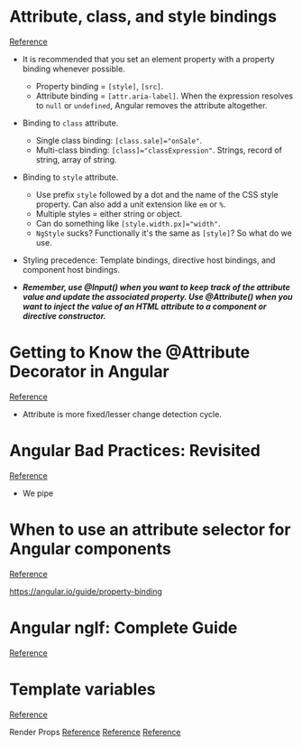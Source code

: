 # Attribute, class, and style bindings
[Reference](https://angular.io/guide/attribute-binding)

- It is recommended that you set an element property with a property binding whenever possible.
  - Property binding = `[style]`, `[src]`.
  - Attribute binding = `[attr.aria-label]`. When the expression resolves to `null` or `undefined`, Angular removes the attribute altogether.
- Binding to `class` attribute.
  - Single class binding: `[class.sale]="onSale"`.
  - Multi-class binding: `[class]="classExpression"`. Strings, record of string, array of string.
- Binding to `style` attribute.
  - Use prefix `style` followed by a dot and the name of the CSS style property. Can also add a unit extension like `em` or `%`.
  - Multiple styles = either string or object.
  - Can do something like `[style.width.px]="width"`.
  - `NgStyle` sucks? Functionally it's the same as `[style]`? So what do we use.
- Styling precedence: Template bindings, directive host bindings, and component host bindings.

- ***Remember, use @Input() when you want to keep track of the attribute value and update the associated property. Use @Attribute() when you want to inject the value of an HTML attribute to a component or directive constructor.***

# Getting to Know the @Attribute Decorator in Angular
[Reference](https://netbasal.com/getting-to-know-the-attribute-decorator-in-angular-4f7c9fb61243)

- Attribute is more fixed/lesser change detection cycle.

# Angular Bad Practices: Revisited
[Reference](https://medium.com/angular-in-depth/angular-bad-practices-revisited-4f607fcb75da)

- We pipe


# When to use an attribute selector for Angular components
[Reference](https://medium.com/javascript-everyday/when-to-use-an-attribute-selector-for-angular-components-7e788ba1bfe7)

https://angular.io/guide/property-binding

# Angular ngIf: Complete Guide
[Reference](https://blog.angular-university.io/angular-ngif/)


# Template variables
[Reference](https://angular.io/guide/template-reference-variables)

Render Props
[Reference](https://medium.com/angular-in-depth/templaterefs-are-angulars-render-props-a2b97cbcc362)
[Reference](https://medium.com/javascript-everyday/react-render-props-in-angular-world-4b57cd93e29b)
[Reference](https://www.uxpin.com/studio/blog/react-design-patterns/)
